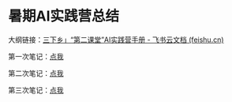 # 暑期AI实践营总结
大纲链接：[‬‍‌‍﻿⁠⁠⁠‬‌‬‬⁠‬‍⁠‍‌⁠‌‬‍⁠﻿‍‌⁠‍三下乡」“第二课堂”AI实践营手册 - 飞书云文档 (feishu.cn)](https://eumgrqwyfu.feishu.cn/docx/LfNpdTGmXo79EuxPtyPckOJ9nYd)

第一次笔记：[点我](./Documents/Task1/1.md)

第二次笔记：[点我](./Documents/Task2/2.md)

第三次笔记：[点我](./Documents/Task3/3.md)
